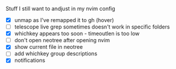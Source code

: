 Stuff I still want to andjust in my nvim config
 - [x] unmap <C-K> as I've remapped it to gh (hover)
 - [ ] telescope live grep sometimes doesn't work in specific folders
 - [x] whichkey appears too soon - timeoutlen is too low
 - [ ] don't open neotree after opening nvim
 - [x] show current file in neotree
 - [ ] add whichkey group descriptions
 - [x] notifications
